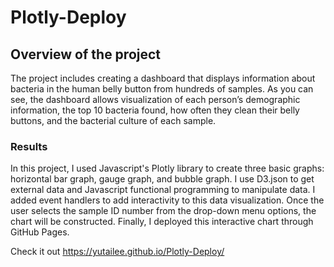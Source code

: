 # Plotly-Deploy
## Overview of the project
The project includes creating a dashboard that displays information about bacteria in the human belly button from hundreds of samples. As you can see, the dashboard allows visualization of each person’s demographic information, the top 10 bacteria found, how often they clean their belly buttons, and the bacterial culture of each sample.
### Results
In this project, I used Javascript's Plotly library to create three basic graphs: horizontal bar graph, gauge graph, and bubble graph. I use D3.json to get external data and Javascript functional programming to manipulate data. I added event handlers to add interactivity to this data visualization. Once the user selects the sample ID number from the drop-down menu options, the chart will be constructed. Finally, I deployed this interactive chart through GitHub Pages.

Check it out https://yutailee.github.io/Plotly-Deploy/
